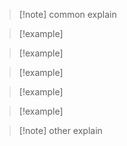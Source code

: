 >[!note] common explain
>
>

> [!example]
> <span class="<% tp.file.cursor() %>"></span>

> [!example]
><span class="<% tp.file.cursor() %>"></span>

> [!example]
> <span class="<% tp.file.cursor() %>"></span>

> [!example]
> <span class="<% tp.file.cursor() %>"></span>

> [!example]
> <span class="<% tp.file.cursor() %>"></span>

>[!note] other explain 

